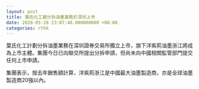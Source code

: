 ```yaml
---
layout: post
title: 葉氏化工擬分拆油墨業務於深圳上市
date: 2020-05-28 23:07:48.000000000 +08:00
categories: rthk
---
```


葉氏化工計劃分拆油墨業務在深圳證券交易所獨立上市，旗下洋紫荊油墨浙江將成為上市主體。集團今日已向聯交所提出分拆申請，但尚未向中國相關監管部門提交任何上市申請。

集團表示，按去年銷售額計算，洋紫荊浙江是中國最大油墨製造商，亦是全球油墨製造商20強以內。
